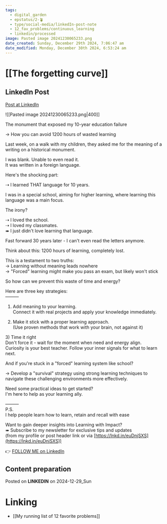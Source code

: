 ```yaml
---
tags:
  - digital_garden
  - epstatus/2-🪴
  - type/social-media/linkedIn-post-note
  - 12_fav_problems/continuous_learning
  - linkedin/processed
image: Pasted image 20241230065233.png
date_created: Sunday, December 29th 2024, 7:06:47 am
date_modified: Monday, December 30th 2024, 6:53:24 am
---
```

# [[The forgetting curve]]
## LinkedIn Post
[Post at LinkedIn](https://www.linkedin.com/posts/sebastiankamilli_the-monument-that-exposed-my-10-year-education-activity-7279028568318259200-dQYD?utm_source=share&utm_medium=member_desktop)

![[Pasted image 20241230065233.png|400]]

The monument that exposed my 10-year education failure  
  
→ How you can avoid 1200 hours of wasted learning  
  
Last week, on a walk with my children, they asked me for the meaning of a writing on a historical monument.  
  
I was blank. Unable to even read it.  
It was written in a foreign language.  
  
Here's the shocking part:  
  
⇢ I learned THAT language for 10 years.  
  
I was in a special school, aiming for higher learning, where learning this language was a main focus.  
  
The irony?  
  
⇢ I loved the school.  
⇢ I loved my classmates.  
➠ I just didn't love learning that language.  
  
Fast forward 30 years later - I can't even read the letters anymore.  
  
Think about this: 1200 hours of learning, completely lost.  
  
This is a testament to two truths:  
→ Learning without meaning leads nowhere  
→ "Forced" learning might make you pass an exam, but likely won't stick  
  
So how can we prevent this waste of time and energy?  
  
Here are three key strategies:  
———  
1) Add meaning to your learning.  
Connect it with real projects and apply your knowledge immediately.  
  
2) Make it stick with a proper learning approach.  
(Use proven methods that work with your brain, not against it)  
  
3) Time it right  
Don't force it - wait for the moment when need and energy align.  
Curiosity is your best teacher. Follow your inner signals for what to learn next.  

And if you're stuck in a "forced" learning system like school?  
  
→ Develop a "survival" strategy using strong learning techniques to navigate these challenging environments more effectively.  
  
Need some practical ideas to get started?  
I'm here to help as your learning ally.  

———  
P.S.  
I help people learn how to learn, retain and recall with ease  
  
Want to gain deeper insights into Learning with Impact?  
➠ Subscribe to my newsletter for exclusive tips and updates  
(from my profile or post header link or via [https://lnkd.in/euDnjSXS](https://lnkd.in/euDnjSXS))

👉 [FOLLOW ME on LinkedIn](https://www.linkedin.com/comm/mynetwork/discovery-see-all?usecase=PEOPLE_FOLLOWS&followMember=sebastiankamilli)

## Content preparation

Posted on **LINKEDIN** on 2024-12-29_Sun
# Linking
+ [[My running list of 12 favorite problems]]